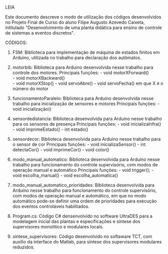 LEIA

Este documento descreve o modo de utilização dos códigos desenvolvidos no Projeto Final de Curso do aluno Filipe Augusto Azevedo Caixeta, intitulado "Desenvolvimento de uma planta didática para ensino de controle de sistemas a eventos discretos".

CÓDIGOS:

1) FSM:
        Biblioteca para implementação de máquina de estados finitos em Arduino, utilizada no trabalho para declaração dos autômatos.

2) motorbib:
        Biblioteca para Arduino desenvolvida nesse trabalho para controle dos motores.
        Principais funções:
                - void motorXForward()     
                - void motorXBackward()    
                - void motorXStop()
                - void servoAbre()
                - void servoFecha()
                em que X é o número do motor 

3) funcionamentoParalelo:
        Biblioteca para Arduino desenvolvida nesse trabalho para inicialização de sensores e motores
        Principais funções:
                - void inicialização()

4) sensordedistancia:
        Biblioteca desenvolvida para Arduino nesse trabalho para os sensores de presença
        Principais funções:
                - void inicializaInfra()
                - void imprimeEstado()
                - int estado()

5) sensordecor:
        Biblioteca desenvolvida para Arduino nesse trabalho para o sensor de cor
        Principais funções:
                - void inicializaSensor()
                - int detectaCor()
                - void imprimeCor()
                - void color()

6) modo_manual_automatico:
        Biblioteca desenvolvida para Arduino nesse trabalho para funcionamento do controle supervisório, com modos de operação manual e automático
        Principais funções:
                - void trigger();
                - void escolha_manual()
                - void escolha_automatica()

7) modo_manual_automatico_prioridades:
        Biblioteca desenvolvida para Arduino nesse trabalho para funcionamento do controle supervisório, com modos de operação manual e automático, em que no modo automático pode-se definir uma ordem de prioridades para execução dos eventos controláveis habilitados.
 
8) Program.cs:
        Código C# densenvolvido no software UltraDES para a modelagem inicial das plantas e especificações e síntese dos supervisores monolítico e modulares locais.

9) sintese_supervisores:
        Código desenvolvido no softaware TCT, com auxílio da interface do Matlab, para síntese dos supervisores modulares reduzidos.
